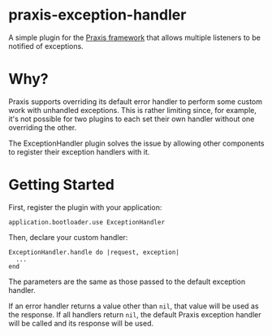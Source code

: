 # praxis-exception-handler
A simple plugin for the [Praxis framework](http://praxis-framework.io/) that 
allows multiple listeners to be notified of exceptions.

# Why?

Praxis supports overriding its default error handler to perform some custom work 
with unhandled exceptions. This is rather limiting since, for example, it's not 
possible for two plugins to each set their own handler without one overriding 
the other.

The ExceptionHandler plugin solves the issue by allowing other components to 
register their exception handlers with it.

# Getting Started

First, register the plugin with your application:

    application.bootloader.use ExceptionHandler
    
Then, declare your custom handler:

    ExceptionHandler.handle do |request, exception|
      ...
    end
    
The parameters are the same as those passed to the default exception handler.

If an error handler returns a value other than `nil`, that value will be used as
the response. If all handlers return `nil`, the default Praxis exception handler
will be called and its response will be used.